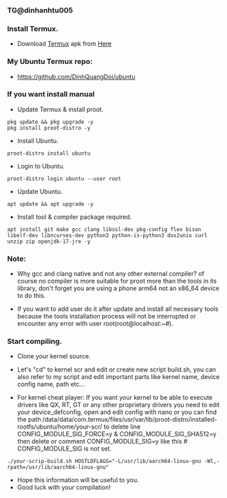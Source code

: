 ### TG@dinhanhtu005
### Install Termux.
- Download [Termux](https://termux.com) apk from [Here](https://f-droid.org/repo/com.termux_118.apk)
### My Ubuntu Termux repo:
- https://github.com/DinhQuangDoi/ubuntu
### If you want install manual
- Update Termux & install proot.
```
pkg update && pkg upgrade -y
pkg install proot-distro -y
```
- Install Ubuntu.
```
proot-distro install ubuntu
```
- Login to Ubuntu.
```
proot-distro login ubuntu --user root
```

- Update Ubuntu.
```
apt update && apt upgrade -y
```
- Install tool & compiler package required.
```
apt install git make gcc clang libssl-dev pkg-config flex bison libelf-dev libncurses-dev python3 python-is-python3 dos2unix curl unzip zip openjdk-17-jre -y
```
### Note: 

- Why gcc and clang native and not any other external compiler? of course no compiler is more suitable for proot more than the tools in its library, don't forget you are using a phone arm64 not an x86_64 device to do this.

- If you want to add user do it after update and install all necessary tools because the tools installation process will not be interrupted or encounter any error with user root(root@localhost:~#).


### Start compiling.
- Clone your kernel source.

- Let's "cd" to kernel scr and edit or create new script build.sh, you can also refer to my script and edit important parts like kernel name, device config name, path etc...
- For kernel cheat player: If you want your kernel to be able to execute drivers like QX, RT, GT or any other proprietary drivers you need to edit your device_defconfig, open and edit config with nano or you can find the path /data/data/com.termux/files/usr/var/lib/proot-distro/installed-rootfs/ubuntu/home/your-scr/ to delete line CONFIG_MODULE_SIG_FORCE=y & CONFIG_MODULE_SIG_SHA512=y then delete or comment CONFIG_MODULE_SIG=y like this # CONFIG_MODULE_SIG is not set.
```
./your-scrip-build.sh HOSTLDFLAGS="-L/usr/lib/aarch64-linux-gnu -Wl,-rpath=/usr/lib/aarch64-linux-gnu"
```
- Hope this information will be useful to you.
- Good luck with your compilation!
